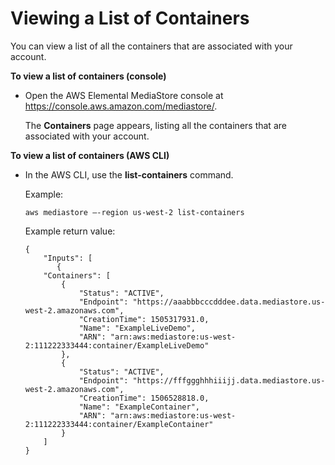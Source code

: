 # Viewing a List of Containers<a name="containers-view-list"></a>

You can view a list of all the containers that are associated with your account\.

**To view a list of containers \(console\)**
+ Open the AWS Elemental MediaStore console at [https://console\.aws\.amazon\.com/mediastore/](https://console.aws.amazon.com/mediastore/)\.

  The **Containers** page appears, listing all the containers that are associated with your account\.

**To view a list of containers \(AWS CLI\)**
+ In the AWS CLI, use the **list\-containers** command\.

  Example:

  ```
  aws mediastore –-region us-west-2 list-containers
  ```

  Example return value:

  ```
  {
      "Inputs": [
         {
      "Containers": [
          {
              "Status": "ACTIVE",
              "Endpoint": "https://aaabbbcccdddee.data.mediastore.us-west-2.amazonaws.com",
              "CreationTime": 1505317931.0,
              "Name": "ExampleLiveDemo",
              "ARN": "arn:aws:mediastore:us-west-2:111222333444:container/ExampleLiveDemo"
          },
          {
              "Status": "ACTIVE",
              "Endpoint": "https://fffggghhhiiijj.data.mediastore.us-west-2.amazonaws.com",
              "CreationTime": 1506528818.0,
              "Name": "ExampleContainer",
              "ARN": "arn:aws:mediastore:us-west-2:111222333444:container/ExampleContainer"
          }
      ]
  }
  ```